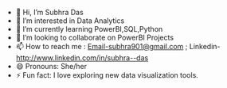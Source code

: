 - 👋 Hi, I’m Subhra Das
- 👀 I’m interested in Data Analytics
- 🌱 I’m currently learning PowerBI,SQL,Python
- 💞️ I’m looking to collaborate on PowerBI Projects
- 📫 How to reach me : Email-subhra901@gmail.com ; Linkedin-http://www.linkedin.com/in/subhra--das
- 😄 Pronouns: She/her
- ⚡ Fun fact: I love exploring new data visualization tools.

<!---
1234Subhra/1234Subhra is a ✨ special ✨ repository because its `README.md` (this file) appears on your GitHub profile.
You can click the Preview link to take a look at your changes.
--->
